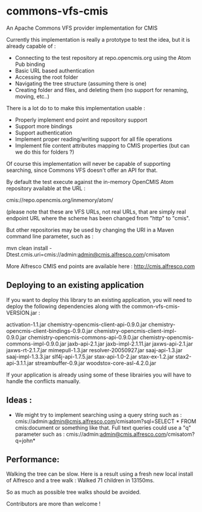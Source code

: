 commons-vfs-cmis
================

An Apache Commons VFS provider implementation for CMIS

Currently this implementation is really a prototype to test the idea, but it is already capable of :
- Connecting to the test repository at repo.opencmis.org using the Atom Pub binding
- Basic URL based authentication
- Accessing the root folder
- Navigating the tree structure (assuming there is one)
- Creating folder and files, and deleting them (no support for renaming, moving, etc..)

There is a lot do to to make this implementation usable :
- Properly implement end point and repository support
- Support more bindings
- Support authentication
- Implement proper reading/writing support for all file operations
- Implement file content attributes mapping to CMIS properties (but can we do this for folders ?)

Of course this implementation will never be capable of supporting searching, since Commons VFS doesn't offer an API
for that.

By default the test execute against the in-memory OpenCMIS Atom repository available at the URL :

cmis://repo.opencmis.org/inmemory/atom/

(please note that these are VFS URLs, not real URLs, that are simply real endpoint URL where the scheme has been
changed from "http" to "cmis".

But other repositories may be used by changing the URI in a Maven command line parameter, such as :

mvn clean install -Dtest.cmis.uri=cmis://admin:admin@cmis.alfresco.com/cmisatom

More Alfresco CMIS end points are available here : http://cmis.alfresco.com

Deploying to an existing application
------------------------------------

If you want to deploy this library to an existing application, you will need to deploy the following dependencies
along with the common-vfs-cmis-VERSION.jar :

activation-1.1.jar
chemistry-opencmis-client-api-0.9.0.jar
chemistry-opencmis-client-bindings-0.9.0.jar
chemistry-opencmis-client-impl-0.9.0.jar
chemistry-opencmis-commons-api-0.9.0.jar
chemistry-opencmis-commons-impl-0.9.0.jar
jaxb-api-2.1.jar
jaxb-impl-2.1.11.jar
jaxws-api-2.1.jar
jaxws-rt-2.1.7.jar
mimepull-1.3.jar
resolver-20050927.jar
saaj-api-1.3.jar
saaj-impl-1.3.3.jar
slf4j-api-1.7.5.jar
stax-api-1.0-2.jar
stax-ex-1.2.jar
stax2-api-3.1.1.jar
streambuffer-0.9.jar
woodstox-core-asl-4.2.0.jar

If your application is already using some of these librairies you will have to handle the conflicts manually.

Ideas :
-------
- We might try to implement searching using a query string such as :
  cmis://admin:admin@cmis.alfresco.com/cmisatom?sql=SELECT * FROM cmis:document
  or something like that. Full text queries could use a "q" parameter such as :
  cmis://admin:admin@cmis.alfresco.com/cmisatom?q=john*

Performance:
------------
Walking the tree can be slow. Here is a result using a fresh new local install of Alfresco and a tree walk :
Walked 71 children in 13150ms.

So as much as possible tree walks should be avoided.

Contributors are more than welcome !

